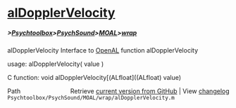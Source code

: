 # [alDopplerVelocity](alDopplerVelocity)
##### >[Psychtoolbox](Psychtoolbox)>[PsychSound](PsychSound)>[MOAL](MOAL)>[wrap](wrap)

alDopplerVelocity  Interface to [OpenAL](OpenAL) function alDopplerVelocity  
  
usage:  alDopplerVelocity( value )  
  
C function:  void alDopplerVelocity[(ALfloat]((ALfloat) value)  




<div class="code_header" style="text-align:right;">
  <span style="float:left;">Path&nbsp;&nbsp;</span> <span class="counter">Retrieve <a href=
  "https://raw.github.com/Psychtoolbox-3/Psychtoolbox-3/beta/Psychtoolbox/PsychSound/MOAL/wrap/alDopplerVelocity.m">current version from GitHub</a> | View <a href=
  "https://github.com/Psychtoolbox-3/Psychtoolbox-3/commits/beta/Psychtoolbox/PsychSound/MOAL/wrap/alDopplerVelocity.m">changelog</a></span>
</div>
<div class="code">
  <code>Psychtoolbox/PsychSound/MOAL/wrap/alDopplerVelocity.m</code>
</div>

